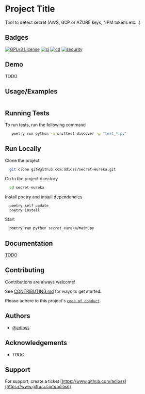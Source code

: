 # Project Title

Tool to detect secret (AWS, GCP or AZURE keys, NPM tokens etc...)

## Badges

[![GPLv3 License](https://img.shields.io/badge/License-GPL%20v3-yellow.svg)](https://opensource.org/licenses/)
[![ci](https://github.com/adioss/secret-eureka/actions/workflows/ci.yml/badge.svg)](https://github.com/adioss/secret-eureka/actions/workflows/ci.yml)
[![cd](https://github.com/adioss/secret-eureka/actions/workflows/cd.yml/badge.svg)](https://github.com/adioss/secret-eureka/actions/workflows/cd.yml)
[![security](https://github.com/adioss/secret-eureka/actions/workflows/security.yml/badge.svg)](https://github.com/adioss/secret-eureka/actions/workflows/security.yml)

## Demo

TODO

## Usage/Examples

```python

```

## Running Tests

To run tests, run the following command

```bash
   poetry run python -m unittest discover -p "test_*.py"
```

## Run Locally

Clone the project

```bash
  git clone git@github.com:adioss/secret-eureka.git
```

Go to the project directory

```bash
  cd secret-eureka
```

Install poetry and install dependencies

```bash
  poetry self update
  poetry install
```

Start

```bash
  poetry run python secret_eureka/main.py 
```

## Documentation

[TODO](https://linktodocumentation)

## Contributing

Contributions are always welcome!

See [CONTRIBUTING.md](CONTRIBUTING.md) for ways to get started.

Please adhere to this project's [`code of conduct`](CODE_OF_CONDUCT.md).

## Authors

- [@adioss](https://www.github.com/adioss)

## Acknowledgements

- TODO

## Support

For support, create a ticket [https://www.github.com/adioss](https://www.github.com/adioss)